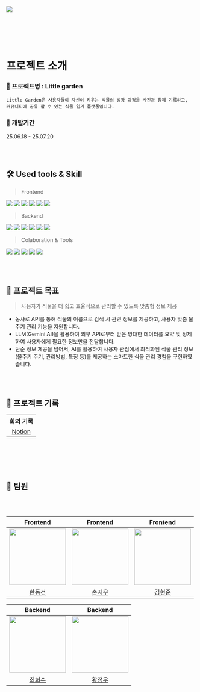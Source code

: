<img src="https://capsule-render.vercel.app/api?type=waving&color=0:00FFA3,100:00BBA3&height=200&section=header&text=HIFIVE%20!&fontSize=90&fontColor=ffffff" />


<br></br>
<br></br>

# 프로젝트 소개
### 📗 프로젝트명 : Little garden

    Little Garden은 사용자들이 자신이 키우는 식물의 성장 과정을 사진과 함께 기록하고, 
    커뮤니티에 공유 할 수 있는 식물 일기 플랫폼입니다.

### 📅 개발기간
25.06.18 - 25.07.20

<br></br>

## 🛠 Used tools & Skill 


> Frontend
<p>
    <img src="https://img.shields.io/badge/Vite-%23646CFF.svg?&style=for-the-badge&logo=vite&logoColor=white" />
    <img src="https://img.shields.io/badge/typescript-%233178C6.svg?&style=for-the-badge&logo=typescript&logoColor=white" />
    <img src="https://img.shields.io/badge/react-%2361DAFB.svg?&style=for-the-badge&logo=react&logoColor=black" />
    <img src="https://img.shields.io/badge/styled--components-%23DB7093.svg?&style=for-the-badge&logo=styled-components&logoColor=white" />
    <img src="https://img.shields.io/badge/react--router-%23CA4245.svg?&style=for-the-badge&logo=react-router&logoColor=white" />
    <img src="https://img.shields.io/badge/zustand-%23212121.svg?&style=for-the-badge&logo=zustand&logoColor=white" />
</p>

> Backend
<p>
    <img src="https://img.shields.io/badge/node.js-%23339933.svg?&style=for-the-badge&logo=node.js&logoColor=white" />
    <img src="https://img.shields.io/badge/express-%23000000.svg?&style=for-the-badge&logo=express&logoColor=white" />
    <img src="https://img.shields.io/badge/mariadb-%23003545.svg?&style=for-the-badge&logo=mariadb&logoColor=white" />
    <img src="https://img.shields.io/badge/mysql-%234479A1.svg?&style=for-the-badge&logo=mysql&logoColor=white" />
    <img src="https://img.shields.io/badge/docker-%232496ED.svg?&style=for-the-badge&logo=docker&logoColor=white" />
    <img src="https://img.shields.io/badge/amazon%20aws-%23232F3E.svg?&style=for-the-badge&logo=amazon%20aws&logoColor=white" />
</p>


> Colaboration & Tools
<p>
    <img src="https://img.shields.io/badge/git-%23F05032.svg?&style=for-the-badge&logo=git&logoColor=white" />
    <img src="https://img.shields.io/badge/github-%23181717.svg?&style=for-the-badge&logo=github&logoColor=white" />
    <img src="https://img.shields.io/badge/notion-%23000000.svg?&style=for-the-badge&logo=notion&logoColor=white" />
    <img src="https://img.shields.io/badge/slack-%234A154B.svg?&style=for-the-badge&logo=slack&logoColor=white" />
    <img src="https://img.shields.io/badge/figma-%23F24E1E.svg?&style=for-the-badge&logo=figma&logoColor=white" />
</p>
<p>
</p>




<br></br>

## 🎯 프로젝트 목표
> 사용자가 식물을 더 쉽고 효율적으로 관리할 수 있도록 맞춤형 정보 제공
- 농사로 API를 통해 식물의 이름으로 검색 시 관련 정보를 제공하고, 사용자 맞춤 물주기 관리 기능을 지원합니다.
- LLM(Gemini AI)을 활용하여 외부 API로부터 받은 방대한 데이터를 요약 및 정제하여 사용자에게 필요한 정보만을 전달합니다.
- 단순 정보 제공을 넘어서, AI를 활용하여 사용자 관점에서 최적화된 식물 관리 정보(물주기 주기, 관리방법, 특징 등)를 제공하는 스마트한 식물 관리 경험을 구현하였습니다.

<br></br>

## 📄 프로젝트 기록
<table>
    <tr>
        <th align="center">회의 기록</th>
    </tr>
    <tr>
        <td align="center"><a href="https://www.notion.so/20ff93f59cb0804099d8d8efa8928bf5?p=215f93f59cb081ef8c1cf57e1e593622&pm=s" target="_blank">Notion</a></td>
    </tr>
</table>

<br></br>
<br></br>

## 👥 팀원

<br></br>

<table align="center">
    <thead>
        <tr>
            <th style="width: 150px; text-align: center;">Frontend</th>
            <th style="width: 150px; text-align: center;">Frontend</th>
            <th style="width: 150px; text-align: center;">Frontend</th>
        </tr>
    </thead>
    <tbody>
        <tr>
            <td style="text-align: center;"><img src="https://github.com/ricky0601.png" width="150px"</td>
            <td style="text-align: center;"><img src="https://github.com/sonjiwoo1215.png" width="150px"</td>
            <td style="text-align: center;"><img src="https://github.com/001airbus.png" width="150px"</td>
        </tr>
        <tr>
            <td align="center"><a href="" target="_blank">한동건</a></td>
            <td align="center"><a href="" target="_blank">손지우</a></td>
            <td align="center"><a href="" target="_blank">김현준</a></td>
        </tr>
    </tbody>
</table>

<table align="center">
    <thead>
        <tr>
            <th style="width: 150px; text-align: center;">Backend</th>
            <th style="width: 150px; text-align: center;">Backend</th>
        </tr>
    </thead>
    <tbody>
        <tr>
            <td style="text-align: center;"><img src="https://github.com/HS-01219.png" width="150px"</td>
            <td style="text-align: center;"><img src="https://github.com/tory99.png" width="150px"</td>
        </tr>
        <tr>
            <td align="center"><a href="" target="_blank">최희수</a></td>
            <td align="center"><a href="" target="_blank">황정우</a></td>
        </tr>
    </tbody>
</table>
<br></br>
<br></br>

